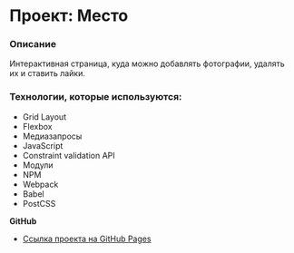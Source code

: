 # Проект: Место

### Описание

Интерактивная страница, куда можно добавлять фотографии, удалять их и ставить лайки.

### Технологии, которые используются:
* Grid Layout
* Flexbox
* Медиазапросы
* JavaScript
* Constraint validation API
* Модули
* NPM
* Webpack
* Babel
* PostCSS

**GitHub**

* [Ссылка проекта на GitHub Pages](https://andreibelyun.github.io/mesto/src/index.html)
